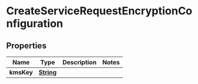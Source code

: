 

# CreateServiceRequestEncryptionConfiguration


## Properties

| Name | Type | Description | Notes |
|------------ | ------------- | ------------- | -------------|
|**kmsKey** | [**String**](String.md) |  |  |



